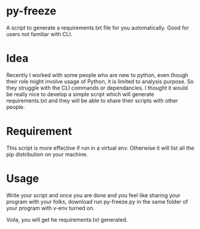 # py-freeze
A script to generate a requirements.txt file for you automatically. Good for users not familiar with CLI.

# Idea

Recently I worked with some people who are new to python, even though their role might involve usage of Python, it
is limited to analysis purpose. So they struggle with the CLI commands or dependancies. I thought it would be really nice to develop a simple script which will generate requirements.txt and they will be able to share their scripts with other people.

# Requirement

This script is more effective if run in a virtual env. Otherwise it will list all the pip distribution on your machine. 

# Usage

Write your script and once you are done and you feel like sharing your program with your folks, download run py-freeze.py in the same folder of your program with v-env turned on. 

Voila, you will get he requirements.txt generated.
